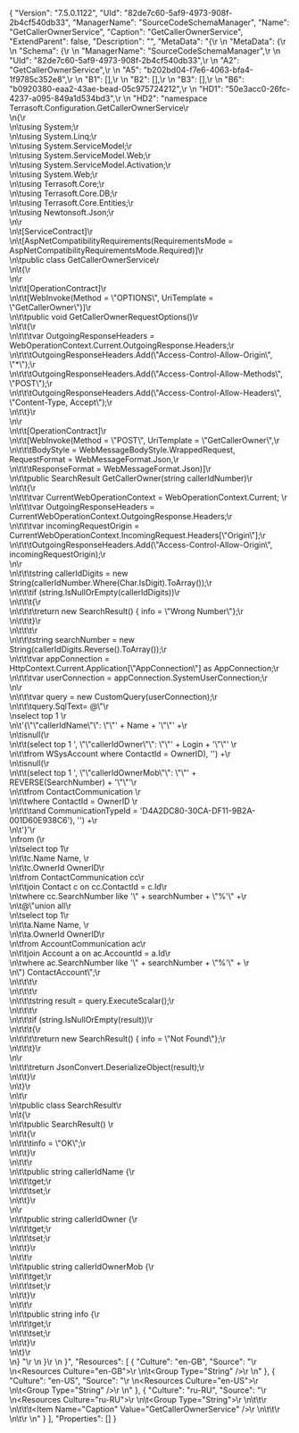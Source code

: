 {
  "Version": "7.5.0.1122",
  "UId": "82de7c60-5af9-4973-908f-2b4cf540db33",
  "ManagerName": "SourceCodeSchemaManager",
  "Name": "GetCallerOwnerService",
  "Caption": "GetCallerOwnerService",
  "ExtendParent": false,
  "Description": "",
  "MetaData": "{\r
\n  \"MetaData\": {\r
\n    \"Schema\": {\r
\n      \"ManagerName\": \"SourceCodeSchemaManager\",\r
\n      \"UId\": \"82de7c60-5af9-4973-908f-2b4cf540db33\",\r
\n      \"A2\": \"GetCallerOwnerService\",\r
\n      \"A5\": \"b202bd04-f7e6-4063-bfa4-1f9785c352e8\",\r
\n      \"B1\": [],\r
\n      \"B2\": [],\r
\n      \"B3\": [],\r
\n      \"B6\": \"b0920380-eaa2-43ae-bead-05c975724212\",\r
\n      \"HD1\": \"50e3acc0-26fc-4237-a095-849a1d534bd3\",\r
\n      \"HD2\": \"namespace Terrasoft.Configuration.GetCallerOwnerService\\r\
\n{\\r\
\n\\tusing System;\\r\
\n\\tusing System.Linq;\\r\
\n\\tusing System.ServiceModel;\\r\
\n\\tusing System.ServiceModel.Web;\\r\
\n\\tusing System.ServiceModel.Activation;\\r\
\n\\tusing System.Web;\\r\
\n\\tusing Terrasoft.Core;\\r\
\n\\tusing Terrasoft.Core.DB;\\r\
\n\\tusing Terrasoft.Core.Entities;\\r\
\n\\tusing Newtonsoft.Json;\\r\
\n\\r\
\n\\t[ServiceContract]\\r\
\n\\t[AspNetCompatibilityRequirements(RequirementsMode = AspNetCompatibilityRequirementsMode.Required)]\\r\
\n\\tpublic class GetCallerOwnerService\\r\
\n\\t{\\r\
\n\\r\
\n\\t\\t[OperationContract]\\r\
\n\\t\\t[WebInvoke(Method = \\\"OPTIONS\\\", UriTemplate = \\\"GetCallerOwner\\\")]\\r\
\n\\t\\tpublic void GetCallerOwnerRequestOptions()\\r\
\n\\t\\t{\\r\
\n\\t\\t\\tvar OutgoingResponseHeaders = WebOperationContext.Current.OutgoingResponse.Headers;\\r\
\n\\t\\t\\tOutgoingResponseHeaders.Add(\\\"Access-Control-Allow-Origin\\\", \\\"*\\\");\\r\
\n\\t\\t\\tOutgoingResponseHeaders.Add(\\\"Access-Control-Allow-Methods\\\", \\\"POST\\\");\\r\
\n\\t\\t\\tOutgoingResponseHeaders.Add(\\\"Access-Control-Allow-Headers\\\", \\\"Content-Type, Accept\\\");\\r\
\n\\t\\t}\\r\
\n\\r\
\n\\t\\t[OperationContract]\\r\
\n\\t\\t[WebInvoke(Method = \\\"POST\\\", UriTemplate = \\\"GetCallerOwner\\\",\\r\
\n\\t\\t\\tBodyStyle = WebMessageBodyStyle.WrappedRequest, RequestFormat = WebMessageFormat.Json,\\r\
\n\\t\\t\\tResponseFormat = WebMessageFormat.Json)]\\r\
\n\\t\\tpublic SearchResult GetCallerOwner(string callerIdNumber)\\r\
\n\\t\\t{\\r\
\n\\t\\t\\tvar CurrentWebOperationContext = WebOperationContext.Current; \\r\
\n\\t\\t\\tvar OutgoingResponseHeaders = CurrentWebOperationContext.OutgoingResponse.Headers;\\r\
\n\\t\\t\\tvar incomingRequestOrigin = CurrentWebOperationContext.IncomingRequest.Headers[\\\"Origin\\\"];\\r\
\n\\t\\t\\tOutgoingResponseHeaders.Add(\\\"Access-Control-Allow-Origin\\\", incomingRequestOrigin);\\r\
\n\\r\
\n\\t\\t\\tstring callerIdDigits = new String(callerIdNumber.Where(Char.IsDigit).ToArray());\\r\
\n\\t\\t\\tif (string.IsNullOrEmpty(callerIdDigits))\\r\
\n\\t\\t\\t{\\r\
\n\\t\\t\\t\\treturn new SearchResult() { info = \\\"Wrong Number\\\"};\\r\
\n\\t\\t\\t}\\r\
\n\\t\\t\\t\\r\
\n\\t\\t\\tstring searchNumber = new String(callerIdDigits.Reverse().ToArray());\\r\
\n\\t\\t\\tvar appConnection = HttpContext.Current.Application[\\\"AppConnection\\\"] as AppConnection;\\r\
\n\\t\\t\\tvar userConnection = appConnection.SystemUserConnection;\\r\
\n\\r\
\n\\t\\t\\tvar query = new CustomQuery(userConnection);\\r\
\n\\t\\t\\tquery.SqlText= @\\\"\\r\
\nselect top 1 \\r\
\n\\t'{\\\"\\\"callerIdName\\\"\\\": \\\"\\\"' + Name + '\\\"\\\"' +\\r\
\n\\tisnull(\\r\
\n\\t\\t(select top 1 ', \\\"\\\"callerIdOwner\\\"\\\": \\\"\\\"' + Login + '\\\"\\\"' \\r\
\n\\t\\tfrom WSysAccount where ContactId = OwnerID), '') +\\r\
\n\\tisnull(\\r\
\n\\t\\t(select top 1 ', \\\"\\\"callerIdOwnerMob\\\"\\\": \\\"\\\"' + REVERSE(SearchNumber) + '\\\"\\\"'\\r\
\n\\t\\tfrom ContactCommunication \\r\
\n\\t\\twhere ContactId = OwnerID \\r\
\n\\t\\t\\tand CommunicationTypeId = 'D4A2DC80-30CA-DF11-9B2A-001D60E938C6'), '') +\\r\
\n\\t'}'\\r\
\nfrom (\\r\
\n\\tselect top 1\\r\
\n\\t\\tc.Name Name, \\r\
\n\\t\\tc.OwnerId OwnerID\\r\
\n\\tfrom ContactCommunication cc\\r\
\n\\t\\tjoin Contact c on cc.ContactId = c.Id\\r\
\n\\twhere cc.SearchNumber like '\\\" + searchNumber + \\\"%'\\\" +\\r\
\n\\t@\\\"union all\\r\
\n\\tselect top 1\\r\
\n\\t\\ta.Name Name, \\r\
\n\\t\\ta.OwnerId OwnerID\\r\
\n\\tfrom AccountCommunication ac\\r\
\n\\t\\tjoin Account a on ac.AccountId = a.Id\\r\
\n\\twhere ac.SearchNumber like '\\\" + searchNumber + \\\"%'\\\" + \\r\
\n\\\") ContactAccount\\\";\\r\
\n\\t\\t\\t\\r\
\n\\t\\t\\t\\r\
\n\\t\\t\\tstring result = query.ExecuteScalar<string>();\\r\
\n\\t\\t\\t\\r\
\n\\t\\t\\tif (string.IsNullOrEmpty(result))\\r\
\n\\t\\t\\t{\\r\
\n\\t\\t\\t\\treturn new SearchResult() { info = \\\"Not Found\\\"};\\r\
\n\\t\\t\\t}\\r\
\n\\r\
\n\\t\\t\\treturn JsonConvert.DeserializeObject<SearchResult>(result);\\r\
\n\\t\\t}\\r\
\n\\t}\\r\
\n\\t\\r\
\n\\tpublic class SearchResult\\r\
\n\\t{\\r\
\n\\t\\tpublic SearchResult() \\r\
\n\\t\\t{\\r\
\n\\t\\t\\tinfo = \\\"OK\\\";\\r\
\n\\t\\t}\\r\
\n\\t\\t\\r\
\n\\t\\tpublic string callerIdName {\\r\
\n\\t\\t\\tget;\\r\
\n\\t\\t\\tset;\\r\
\n\\t\\t}\\r\
\n\\r\
\n\\t\\tpublic string callerIdOwner {\\r\
\n\\t\\t\\tget;\\r\
\n\\t\\t\\tset;\\r\
\n\\t\\t}\\r\
\n\\t\\t\\r\
\n\\t\\tpublic string callerIdOwnerMob {\\r\
\n\\t\\t\\tget;\\r\
\n\\t\\t\\tset;\\r\
\n\\t\\t}\\r\
\n\\t\\t\\r\
\n\\t\\tpublic string info {\\r\
\n\\t\\t\\tget;\\r\
\n\\t\\t\\tset;\\r\
\n\\t\\t}\\r\
\n\\t}\\r\
\n} \"\r
\n    }\r
\n  }",
  "Resources": [
    {
      "Culture": "en-GB",
      "Source": "<?xml version=\"1.0\" encoding=\"utf-8\"?>\r
\n<Resources Culture=\"en-GB\">\r
\n\t<Group Type=\"String\" />\r
\n</Resources>"
    },
    {
      "Culture": "en-US",
      "Source": "<?xml version=\"1.0\" encoding=\"utf-8\"?>\r
\n<Resources Culture=\"en-US\">\r
\n\t<Group Type=\"String\" />\r
\n</Resources>"
    },
    {
      "Culture": "ru-RU",
      "Source": "<?xml version=\"1.0\" encoding=\"utf-8\"?>\r
\n<Resources Culture=\"ru-RU\">\r
\n\t<Group Type=\"String\">\r
\n\t\t<Items>\r
\n\t\t\t<Item Name=\"Caption\" Value=\"GetCallerOwnerService\" />\r
\n\t\t</Items>\r
\n\t</Group>\r
\n</Resources>"
    }
  ],
  "Properties": []
}